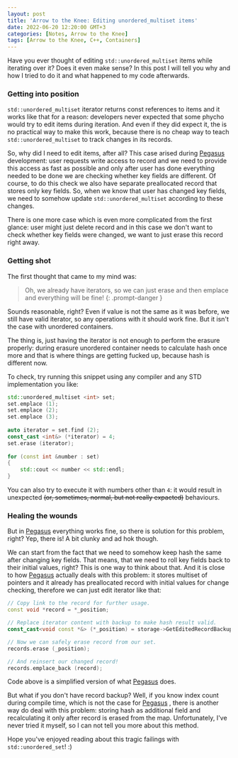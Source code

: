 ```yaml
---
layout: post
title: 'Arrow to the Knee: Editing unordered_multiset items'
date: 2022-06-20 12:20:00 GMT+3
categories: [Notes, Arrow to the Knee]
tags: [Arrow to the Knee, C++, Containers]
---
```


Have you ever thought of editing `std::unordered_multiset` items while iterating over it? Does it even make sense?
In this post I will tell you why and how I tried to do it and what happened to my code afterwards.

### Getting into position

`std::unordered_multiset` iterator returns const references to items and it works like that for a reason: developers
never expected that some phycho would try to edit items during iteration. And even if they did expect it,
the is no practical way to make this work, because there is no cheap way to teach `std::unordered_multiset`
to track changes in its records.

So, why did I need to edit items, after all? This case arised during 
[Pegasus](https://github.com/KonstantinTomashevich/Emergence/tree/2896ee3f2e26ace474662dd07e85599750c6dcaa/Library/Private/Pegasus)
development: user requests write access to record and we need to provide this access as fast as possible and only after
user has done everything needed to be done we are checking whether key fields are different. Of course, to do this check
we also have separate preallocated record that stores only key fields. So, when we know that user has changed key 
fields, we need to somehow update `std::unordered_multiset` according to these changes.

There is one more case which is even more complicated from the first glance: user might just delete record and in this
case we don't want to check whether key fields were changed, we want to just erase this record right away.

### Getting shot

The first thought that came to my mind was: 

> Oh, we already have iterators, so we can just erase and then emplace and everything will be fine!
{: .prompt-danger }

Sounds reasonable, right? Even if value is not the same as it was before, we still have valid iterator,
so any operations with it should work fine. But it isn't the case with unordered containers.

The thing is, just having the iterator is not enough to perform the erasure properly: during erasure unordered
container needs to calculate hash once more and that is where things are getting fucked up, because hash is 
different now.

To check, try running this snippet using any compiler and any STD implementation you like:

```c++
std::unordered_multiset <int> set;
set.emplace (1);
set.emplace (2);
set.emplace (3);
    
auto iterator = set.find (2);
const_cast <int&> (*iterator) = 4;
set.erase (iterator);
    
for (const int &number : set)
{
    std::cout << number << std::endl;
}
```

You can also try to execute it with numbers other than `4`: it would result in unexpected 
~~(or, sometimes, normal, but not really expacted)~~ behaviours.

### Healing the wounds

But in 
[Pegasus](https://github.com/KonstantinTomashevich/Emergence/tree/2896ee3f2e26ace474662dd07e85599750c6dcaa/Library/Private/Pegasus)
everything works fine, so there is solution for this problem, right? Yep, there is! A bit clunky and ad hok though.

We can start from the fact that we need to somehow keep hash the same after changing key fields. That means, that
we need to roll key fields back to their initial values, right? This is one way to think about that. And it is close
to how
[Pegasus](https://github.com/KonstantinTomashevich/Emergence/tree/2896ee3f2e26ace474662dd07e85599750c6dcaa/Library/Private/Pegasus)
actually deals with this problem: it stores multiset of pointers and it already has preallocated record with initial
values for change checking, therefore we can just edit iterator like that:

```c++
// Copy link to the record for further usage.
const void *record = *_position;

// Replace iterator content with backup to make hash result valid.
const_cast<void const *&> (*_position) = storage->GetEditedRecordBackup ();

// Now we can safely erase record from our set.
records.erase (_position);

// And reinsert our changed record!
records.emplace_back (record);
```

Code above is a simplified version of what
[Pegasus](https://github.com/KonstantinTomashevich/Emergence/tree/2896ee3f2e26ace474662dd07e85599750c6dcaa/Library/Private/Pegasus)
does.

But what if you don't have record backup? Well, if you know index count during compile time, which is not the case for
[Pegasus](https://github.com/KonstantinTomashevich/Emergence/tree/2896ee3f2e26ace474662dd07e85599750c6dcaa/Library/Private/Pegasus)
, there is another way do deal with this problem: storing hash as additional field and recalculating it only after
record is erased from the map. Unfortunately, I've never tried it myself, so I can not tell you more about this method.

Hope you've enjoyed reading about this tragic failings with `std::unordered_set`! :)
